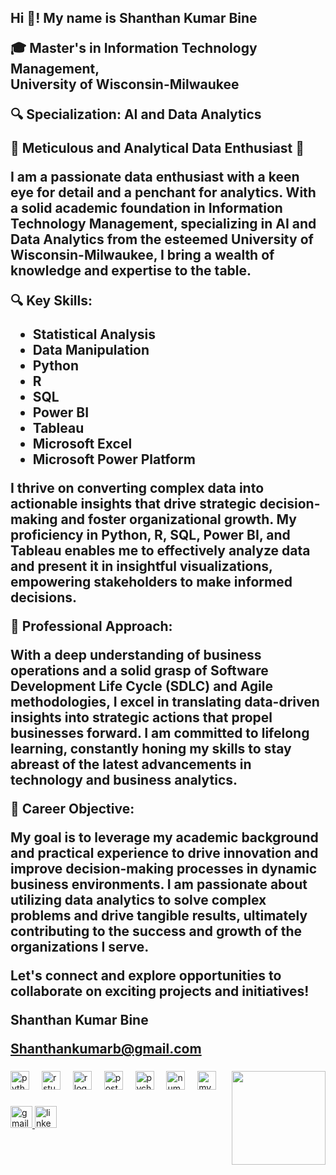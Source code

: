 <h2 align="left">
  
Hi 👋! My name is Shanthan Kumar Bine 

🎓 Master's in Information Technology Management,  
    University of Wisconsin-Milwaukee

🔍 Specialization: AI and Data Analytics

🌟 Meticulous and Analytical Data Enthusiast 🌟

I am a passionate data enthusiast with a keen eye for detail and a penchant for analytics. With a solid academic foundation in Information Technology Management, specializing in AI and Data Analytics from the esteemed University of Wisconsin-Milwaukee, I bring a wealth of knowledge and expertise to the table.

🔍 Key Skills:

<ul>
  <li>Statistical Analysis</li>
  <li>Data Manipulation</li>
  <li>Python</li>
  <li>R</li>
  <li>SQL</li>
  <li>Power BI</li>
  <li>Tableau</li>
  <li>Microsoft Excel</li>
  <li>Microsoft Power Platform</li>
</ul>

I thrive on converting complex data into actionable insights that drive strategic decision-making and foster organizational growth. My proficiency in Python, R, SQL, Power BI, and Tableau enables me to effectively analyze data and present it in insightful visualizations, empowering stakeholders to make informed decisions.

🚀 Professional Approach:

With a deep understanding of business operations and a solid grasp of Software Development Life Cycle (SDLC) and Agile methodologies, I excel in translating data-driven insights into strategic actions that propel businesses forward. I am committed to lifelong learning, constantly honing my skills to stay abreast of the latest advancements in technology and business analytics.

💼 Career Objective:

My goal is to leverage my academic background and practical experience to drive innovation and improve decision-making processes in dynamic business environments. I am passionate about utilizing data analytics to solve complex problems and drive tangible results, ultimately contributing to the success and growth of the organizations I serve.

Let's connect and explore opportunities to collaborate on exciting projects and initiatives!

Shanthan Kumar Bine

Shanthankumarb@gmail.com </h2>

###

<img align="right" height="150" src="https://i.imgflip.com/65efzo.gif"  />

###

<div align="left">
  <img src="https://cdn.jsdelivr.net/gh/devicons/devicon/icons/python/python-original.svg" height="30" alt="python logo"  />
  <img width="12" />
  <img src="https://cdn.jsdelivr.net/gh/devicons/devicon/icons/rstudio/rstudio-original.svg" height="30" alt="rstudio logo"  />
  <img width="12" />
  <img src="https://cdn.jsdelivr.net/gh/devicons/devicon/icons/r/r-original.svg" height="30" alt="r logo"  />
  <img width="12" />
  <img src="https://cdn.jsdelivr.net/gh/devicons/devicon/icons/postgresql/postgresql-original.svg" height="30" alt="postgresql logo"  />
  <img width="12" />
  <img src="https://cdn.jsdelivr.net/gh/devicons/devicon/icons/pycharm/pycharm-original.svg" height="30" alt="pycharm logo"  />
  <img width="12" />
  <img src="https://cdn.jsdelivr.net/gh/devicons/devicon/icons/numpy/numpy-original.svg" height="30" alt="numpy logo"  />
  <img width="12" />
  <img src="https://cdn.jsdelivr.net/gh/devicons/devicon/icons/mysql/mysql-original.svg" height="30" alt="mysql logo"  />
</div>

###

<div align="left">
  <a href="mailto:Shanthankumarb@gmail.com">
    <img src="https://img.shields.io/static/v1?message=Gmail&logo=gmail&label=&color=D14836&logoColor=white&labelColor=&style=for-the-badge" height="35" alt="gmail logo"  />
  </a>
  <a href="https://www.linkedin.com/in/shanthan-kumar-bine-49b6582b8/">
    <img src="https://img.shields.io/static/v1?message=LinkedIn&logo=linkedin&label=&color=0077B5&logoColor=white&labelColor=&style=for-the-badge" height="35" alt="linkedin logo"  />
  </a>
</div>

###
